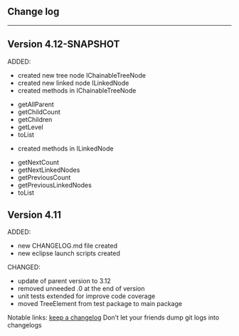 ## Change log
----------------------

Version 4.12-SNAPSHOT
-------------

ADDED: 

- created new tree node IChainableTreeNode
- created new linked node ILinkedNode
- created methods in IChainableTreeNode

 * getAllParent
 * getChildCount
 * getChildren
 * getLevel
 * toList

- created methods in ILinkedNode

 * getNextCount
 * getNextLinkedNodes
 * getPreviousCount
 * getPreviousLinkedNodes
 * toList

Version 4.11
-------------

ADDED: 

- new CHANGELOG.md file created
- new eclipse launch scripts created

CHANGED:

- update of parent version to 3.12
- removed unneeded .0 at the end of version
- unit tests extended for improve code coverage
- moved TreeElement from test package to main package

Notable links:
[keep a changelog](http://keepachangelog.com/en/1.0.0/) Don’t let your friends dump git logs into changelogs
